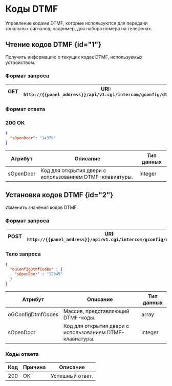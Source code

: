 # Коды DTMF

Управление кодами DTMF, которые используются для передачи тональных сигналов, например, для набора номера на телефонах.

## Чтение кодов DTMF {id="1"}

Получить информацию о текущих кодах DTMF, используемых устройством.

### Формат запроса

| <format style="" color="Blue"> GET </format>     | URI: `http://{{panel_address}}/api/v1.cgi/intercom/gconfig/dtmf_codes` |
|--------------------------------------------------|------------------------------------------------------------------------|

### Формат ответа

### <format style="" color="LawnGreen">200 OK</format> 

<tabs>
<tab title="JSON">

```JSON
{
  "sOpenDoor": "14379"
}
```
</tab>
</tabs>

| Атрибут   | Описание                                                 | Тип данных |
|-----------|----------------------------------------------------------|------------|
| sOpenDoor | Код для открытия двери с использованием DTMF-клавиатуры. | integer    |

## Установка кодов DTMF {id="2"}

Изменить значения кодов DTMF.

### Формат запроса

| <format style="" color="ForestGreen"> POST </format> | URI: `http://{{panel_address}}/api/v1.cgi/intercom/gconfig/dtmf_codes` |
|------------------------------------------------------|------------------------------------------------------------------------|

### Тело запроса

<tabs>
<tab title="JSON">

```JSON
{
  "oGConfigDtmfCodes" : {
    "sOpenDoor" : "12345"
  }
}
```
</tab>
</tabs>

| Атрибут           | Описание                                                 | Тип данных |
|-------------------|----------------------------------------------------------|------------|
| oGConfigDtmfCodes | Массив, представляющий DTMF-коды.                        | array      |
| sOpenDoor         | Код для открытия двери с использованием DTMF-клавиатуры. | integer    |

### Коды ответа

| Код | Причина         | Описание                                 |
|-----|-----------------|------------------------------------------|
| 200 | OK              | Успешный ответ.                          |

